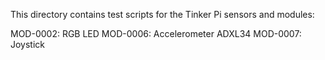 This directory contains test scripts for the Tinker Pi sensors and modules:

MOD-0002:   RGB LED
MOD-0006:   Accelerometer ADXL34
MOD-0007:   Joystick